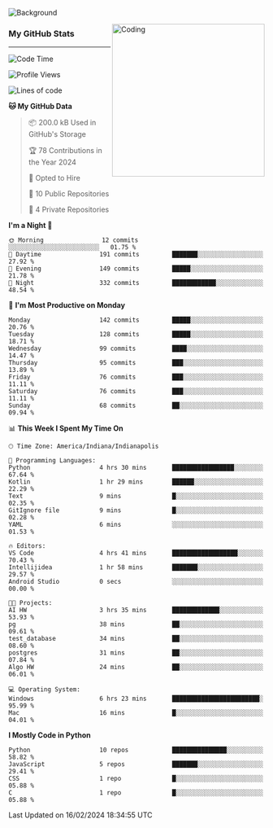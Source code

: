 ![Background](https://github.com/Nguyen-Noah/Nguyen-Noah/assets/112649680/f5d2296f-0508-400c-abcf-47c085708a2a)

<img align="right" alt="Coding" width="300" src="https://cdn.dribbble.com/users/1277312/screenshots/14733298/media/39b1045e593737587dd60e42c8422d1f.gif" >

### My GitHub Stats
---
<!--START_SECTION:waka-->
![Code Time](http://img.shields.io/badge/Code%20Time-140%20hrs%2025%20mins-blue)

![Profile Views](http://img.shields.io/badge/Profile%20Views-1-blue)

![Lines of code](https://img.shields.io/badge/From%20Hello%20World%20I%27ve%20Written-141.7%20thousand%20lines%20of%20code-blue)

**🐱 My GitHub Data** 

> 📦 200.0 kB Used in GitHub's Storage 
 > 
> 🏆 78 Contributions in the Year 2024
 > 
> 💼 Opted to Hire
 > 
> 📜 10 Public Repositories 
 > 
> 🔑 4 Private Repositories 
 > 
**I'm a Night 🦉** 

```text
🌞 Morning                12 commits          ░░░░░░░░░░░░░░░░░░░░░░░░░   01.75 % 
🌆 Daytime                191 commits         ███████░░░░░░░░░░░░░░░░░░   27.92 % 
🌃 Evening                149 commits         █████░░░░░░░░░░░░░░░░░░░░   21.78 % 
🌙 Night                  332 commits         ████████████░░░░░░░░░░░░░   48.54 % 
```
📅 **I'm Most Productive on Monday** 

```text
Monday                   142 commits         █████░░░░░░░░░░░░░░░░░░░░   20.76 % 
Tuesday                  128 commits         █████░░░░░░░░░░░░░░░░░░░░   18.71 % 
Wednesday                99 commits          ████░░░░░░░░░░░░░░░░░░░░░   14.47 % 
Thursday                 95 commits          ███░░░░░░░░░░░░░░░░░░░░░░   13.89 % 
Friday                   76 commits          ███░░░░░░░░░░░░░░░░░░░░░░   11.11 % 
Saturday                 76 commits          ███░░░░░░░░░░░░░░░░░░░░░░   11.11 % 
Sunday                   68 commits          ██░░░░░░░░░░░░░░░░░░░░░░░   09.94 % 
```


📊 **This Week I Spent My Time On** 

```text
🕑︎ Time Zone: America/Indiana/Indianapolis

💬 Programming Languages: 
Python                   4 hrs 30 mins       █████████████████░░░░░░░░   67.64 % 
Kotlin                   1 hr 29 mins        ██████░░░░░░░░░░░░░░░░░░░   22.29 % 
Text                     9 mins              █░░░░░░░░░░░░░░░░░░░░░░░░   02.35 % 
GitIgnore file           9 mins              █░░░░░░░░░░░░░░░░░░░░░░░░   02.28 % 
YAML                     6 mins              ░░░░░░░░░░░░░░░░░░░░░░░░░   01.53 % 

🔥 Editors: 
VS Code                  4 hrs 41 mins       ██████████████████░░░░░░░   70.43 % 
Intellijidea             1 hr 58 mins        ███████░░░░░░░░░░░░░░░░░░   29.57 % 
Android Studio           0 secs              ░░░░░░░░░░░░░░░░░░░░░░░░░   00.00 % 

🐱‍💻 Projects: 
AI HW                    3 hrs 35 mins       █████████████░░░░░░░░░░░░   53.93 % 
pg                       38 mins             ██░░░░░░░░░░░░░░░░░░░░░░░   09.61 % 
test_database            34 mins             ██░░░░░░░░░░░░░░░░░░░░░░░   08.60 % 
postgres                 31 mins             ██░░░░░░░░░░░░░░░░░░░░░░░   07.84 % 
Algo HW                  24 mins             ██░░░░░░░░░░░░░░░░░░░░░░░   06.01 % 

💻 Operating System: 
Windows                  6 hrs 23 mins       ████████████████████████░   95.99 % 
Mac                      16 mins             █░░░░░░░░░░░░░░░░░░░░░░░░   04.01 % 
```

**I Mostly Code in Python** 

```text
Python                   10 repos            ███████████████░░░░░░░░░░   58.82 % 
JavaScript               5 repos             ███████░░░░░░░░░░░░░░░░░░   29.41 % 
CSS                      1 repo              █░░░░░░░░░░░░░░░░░░░░░░░░   05.88 % 
C                        1 repo              █░░░░░░░░░░░░░░░░░░░░░░░░   05.88 % 
```




 Last Updated on 16/02/2024 18:34:55 UTC
<!--END_SECTION:waka-->

<!--
**Nguyen-Noah/Nguyen-Noah** is a ✨ _special_ ✨ repository because its `README.md` (this file) appears on your GitHub profile.

Here are some ideas to get you started:

- 🔭 I’m currently working on ...
- 🌱 I’m currently learning ...
- 👯 I’m looking to collaborate on ...
- 🤔 I’m looking for help with ...
- 💬 Ask me about ...
- 📫 How to reach me: ...
- 😄 Pronouns: ...
- ⚡ Fun fact: ...
-->
